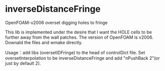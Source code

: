 # inverseDistanceFringe
OpenFOAM-v2006 overset digging holes to fringe

This lib is implemented under the desire that I want the HOLE cells to be further away from the wall patches. 
The version of OpenFOAM is v2006. Downald the files and wmake directly. 

Usage：add libs (oversetIDFringe) to the head of controlDict file. Set oversetInterpolation to be inverseDistanceFringe and add "nPushBack 2"(or just by default 2).
